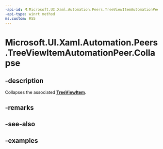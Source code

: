 ```yaml
---
-api-id: M:Microsoft.UI.Xaml.Automation.Peers.TreeViewItemAutomationPeer.Collapse
-api-type: winrt method
ms.custom: RS5
---
```

<!-- Method syntax.
public void TreeViewItemAutomationPeer.Collapse()
-->

# Microsoft.UI.Xaml.Automation.Peers.TreeViewItemAutomationPeer.Collapse



## -description
Collapses the associated **[TreeViewItem](/uwp/api/windows.ui.xaml.controls.treeviewitem)**.



## -remarks



## -see-also



## -examples



